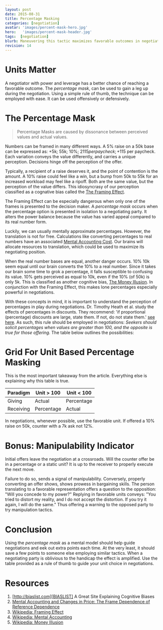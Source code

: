 ```yaml
---
layout: post
date: 2015-08-31
title: Percentage Masking
categories: [negotiation]
avatar: 'images/percent-mask-hero.jpg'
hero:   'images/percent-mask-header.jpg'
tags:  [negotiation]
blurb: Maneuvering this tactic maximizes favorable outcomes in negotiations
revision: 14
---
```


# Units Matter

A negotiator with power and leverage has a better chance of reaching a favorable outcome.
The *percentage mask*, can be used to gain a leg up during the negotiation.
Using a simple rule of thumb, the technique can be employed with ease.
It can be used offensively or defensively.

# The Percentage Mask

> Percentage Masks are caused by dissonance between perceived values and actual values.

Numbers can be framed in many different ways.
A 5% raise on a 50k base can be expressed as: +5k; 55k; 10%; $2115 per paycheck; +$115 per paycheck.
Each variation conveys the value differently, and carries a unique perception.
Decisions hinge off the perception of the offer.

Typically, a recipient of a raise deserves it, and the point of contention is the amount.
A 10% raise could feel like a win, but a bump from 50k to 55k for an increased workload may feel like a ripoff.
Both are the same value, but the perception of the value differs.
This idiosyncrasy of our perception classified as a cognative bias called the [The Framing Effect][FRAME].

The Framing Effect can be especially dangerous when only one of the frames is presented to the decision maker.
A *percentage mask* occurs when the percentage option is presented in isolation to a negotiating party.
It alters the power balance because the value has varied appeal compared to its real number form.

Luckily, we can usually mentally approximate percentages.
However, the translation is not for free.
Calculations like converting percentages to real numbers have an associated [Mental Accounting Cost][MENTALACCOUNTING].
Our brains will allocate resources to translation, which could be used to maximize its negotiating position.

When the real number bases are equal, another danger occurs.
10% 10k seem equal until our brain converts the 10% to a real number.
Since it takes our brain some time to grok a percentage, it falls susceptible to confusing its value.
10% gets perceived as equal to 10k, even if the 10% (of 50k) is only 5k.
This is classified as another cognitive bias, [The Money Illusion][MONEYILLUSION].
In conjunction with the Framing Effect, this makes lone percentages especially powerful in negotiations.

With these concepts in mind, it is important to understand the perception of percentages in play during negotiations.
Dr. Timothy Heath et al. study the effects of percentages in discounts.
They recommend: 'if proportional (percentage) discounts are large, state them. If not, do not state them.' [see here][MACHANGE].
As such, this rule should be employed in negotiations:
*Seekers should solicit percentages when values are greater than 100, and the opposite is true for those offering.*
The table below outlines the possibilities:


# Grid For Unit Based Percentage Masking

This is the most important takeaway from the article.
Everything else is explaining why this table is true.

| Paradigm |  Unit > 100 | Unit < 100 |
|----------|-------------|------------|
|Giving    |  Actual     | Percentage |
|Receiving |  Percentage | Actual     |

In negotiations, whenever possible, use the favorable unit.
If offered a 10% raise on 50k, counter with a 7k ask not 12%.

# Bonus: Manipulability Indicator

Initial offers leave the negotiation at a crossroads.
Will the counter offer be in a percentage or a static unit?
It is up to the receiver to properly execute the next move.

Failure to do so, sends a signal of manipulability.
Conversely, properly converting an offer shows, shows prowess in bargaining skills.
The person translating to a favorable representation offers a question to the opposition:
"Will you concede to my power?"
Replying in favorable units conveys: "You tried to distort my reality, and I do not accept the distortion.
If you try it again, I will do the same."
Thus offering a warning to the opposed party to try manipulation tactics.

# Conclusion

Using the *percentage mask* as a mental model should help guide negotiations and eek out extra points each time.
At the very least, it should save a few points to someone else employing similar tactics.
When a negotiating party is oblivious to the handicap the effect is amplified.
Use the table provided as a rule of thumb to guide your unit choice in negotiations.

# Resources

1. [http://biaslist.com][BIASLIST] A Great Site Explaining Cognitive Biases
1. [Mental Accounting and Changes in Price: The Frame Dependence of Reference Dependence][MACHANGE]
1. [Wikipedia: Framing Effect][FRAME]
1. [Wikipedia: Mental Accounting][MENTALACCOUNTING]
1. [Wikipedia: Money Illusion][MONEYILLUSION]

[MACHANGE]:http://jcr.oxfordjournals.org/content/jcr/22/1/90.full.pdf
[FRAME]:https://en.wikipedia.org/wiki/Framing_effect_(psychology)
[MENTALACCOUNTING]:https://en.wikipedia.org/wiki/Mental_accounting
[MONEYILLUSION]:https://en.wikipedia.org/wiki/Money_illusion
[BIASLIST]:http://biaslist.com
